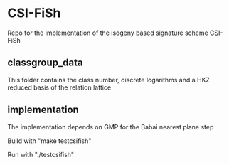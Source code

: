 # CSI-FiSh
Repo for the implementation of the isogeny based signature scheme CSI-FiSh

## classgroup_data 
This folder contains the class number, discrete logarithms and a HKZ reduced basis of the relation lattice

## implementation 

The implementation depends on GMP for the Babai nearest plane step

Build with "make testcsifish"

Run with "./testcsifish"
